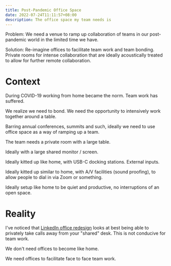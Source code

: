 ```yaml
---
title: Post-Pandemic Office Space
date: 2022-07-24T11:11:57+08:00
description: The office space my team needs is 
---
```


Problem: We need a venue to ramp up collaboration of teams in our post-pandemic
world in the limited time we have.

Solution: Re-imagine offices to facilitate team work and team bonding. Private
rooms for intense collaboration that are ideally acoustically treated to
allow for further remote collaboration.

# Context

During COVID-19 working from home became the norm. Team work has suffered.

We realize we need to bond. We need the opportunity to intensively work
together around a table.

Barring annual conferences, summits and such, ideally we need to use office space as a
way of ramping up a team.

The team needs a private room with a large table.

Ideally with a large shared monitor / screen.

Ideally kitted up like home, with USB-C docking stations. External inputs.

Ideally kitted up similar to home, with A/V facilities (sound proofing), to
allow people to dial in via Zoom or something.

Ideally setup like home to be quiet and productive, no interruptions of an open space.

# Reality

I've noticed that [LinkedIn office
redesign](https://www.youtube.com/watch?v=p_J3o8VU5rw) looks at best being able
to privately take calls away from your "shared" desk. This is not conducive for
team work.

We don't need offices to become like home.

We need offices to facilitate face to face team work.
